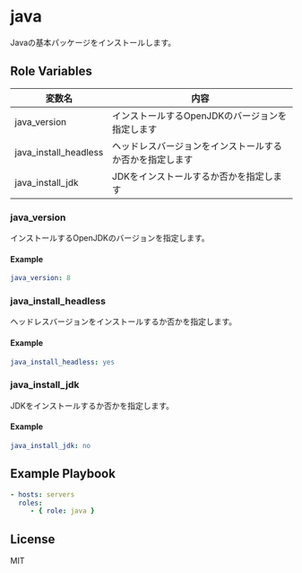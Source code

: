 java
=========

Javaの基本パッケージをインストールします。

Role Variables
--------------

| 変数名                | 内容                                                     |
| --------------------- | -------------------------------------------------------- |
| java_version          | インストールするOpenJDKのバージョンを指定します          |
| java_install_headless | ヘッドレスバージョンをインストールするか否かを指定します |
| java_install_jdk      | JDKをインストールするか否かを指定します                  |

### java_version

インストールするOpenJDKのバージョンを指定します。

#### Example

```yml
java_version: 8
```

### java_install_headless

ヘッドレスバージョンをインストールするか否かを指定します。

#### Example

```yml
java_install_headless: yes
```

### java_install_jdk

JDKをインストールするか否かを指定します。

#### Example

```yml
java_install_jdk: no
```

Example Playbook
----------------

```yml
- hosts: servers
  roles:
     - { role: java }
```

License
-------

MIT
